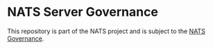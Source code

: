 # NATS Server Governance

This repository is part of the NATS project and is subject to the [NATS Governance](https://github.com/nats-io/nats-general/blob/master/GOVERNANCE.md).
